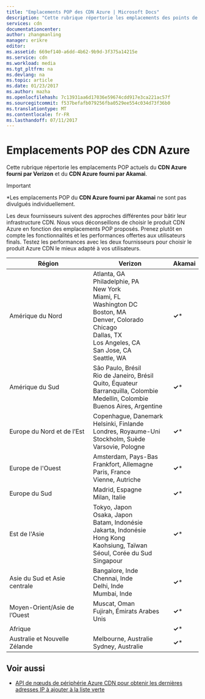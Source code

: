 ```yaml
---
title: "Emplacements POP des CDN Azure | Microsoft Docs"
description: "Cette rubrique répertorie les emplacements des points de présence des CDN Azure."
services: cdn
documentationcenter: 
author: zhangmanling
manager: erikre
editor: 
ms.assetid: 669ef140-a6dd-4b62-9b9d-3f375a14215e
ms.service: cdn
ms.workload: media
ms.tgt_pltfrm: na
ms.devlang: na
ms.topic: article
ms.date: 01/23/2017
ms.author: mazha
ms.openlocfilehash: 7c13931aa6d17036e59674cdd917e3ca221ac57f
ms.sourcegitcommit: f537befafb079256fba0529ee554c034d73f36b0
ms.translationtype: MT
ms.contentlocale: fr-FR
ms.lasthandoff: 07/11/2017
---
```

# <a name="azure-cdn-pop-locations"></a>Emplacements POP des CDN Azure
Cette rubrique répertorie les emplacements POP actuels du **CDN Azure fourni par Verizon** et du **CDN Azure fourni par Akamai**.

> [!IMPORTANT]
> \*Les emplacements POP du **CDN Azure fourni par Akamai** ne sont pas divulgués individuellement.  
> 
> Les deux fournisseurs suivent des approches différentes pour bâtir leur infrastructure CDN.  Nous vous déconseillons de choisir le produit CDN Azure en fonction des emplacements POP proposés. Prenez plutôt en compte les fonctionnalités et les performances offertes aux utilisateurs finals.  Testez les performances avec les deux fournisseurs pour choisir le produit Azure CDN le mieux adapté à vos utilisateurs. 
> 
> 

| Région | Verizon | Akamai |
| --- | --- | --- |
| Amérique du Nord |Atlanta, GA<br />Philadelphie, PA<br />New York<br />Miami, FL<br />Washington DC<br />Boston, MA<br />Denver, Colorado<br />Chicago<br />Dallas, TX<br />Los Angeles, CA<br />San Jose, CA<br />Seattle, WA |**&#x2713;**\* |
| Amérique du Sud |São Paulo, Brésil<br />Rio de Janeiro, Brésil<br />Quito, Équateur<br />Barranquilla, Colombie<br />Medellin, Colombie<br/>Buenos Aires, Argentine |**&#x2713;**\* |
| Europe du Nord et de l’Est |Copenhague, Danemark<br />Helsinki, Finlande<br />Londres, Royaume-Uni<br />Stockholm, Suède<br />Varsovie, Pologne |**&#x2713;**\* |
| Europe de l'Ouest |Amsterdam, Pays-Bas<br />Frankfort, Allemagne<br />Paris, France<br />Vienne, Autriche |**&#x2713;**\* |
| Europe du Sud |Madrid, Espagne<br />Milan, Italie |**&#x2713;**\* |
| Est de l'Asie |Tokyo, Japon<br />Osaka, Japon<br />Batam, Indonésie<br />Jakarta, Indonésie<br />Hong Kong<br />Kaohsiung, Taïwan<br />Séoul, Corée du Sud<br />Singapour |**&#x2713;**\* |
| Asie du Sud et Asie centrale |Bangalore, Inde<br />Chennai, Inde<br />Delhi, Inde<br />Mumbai, Inde |**&#x2713;**\* |
| Moyen-Orient/Asie de l’Ouest |Muscat, Oman <br /> Fujirah, Émirats Arabes Unis |**&#x2713;**\* |
| Afrique | |**&#x2713;**\* |
| Australie et Nouvelle Zélande |Melbourne, Australie<br />Sydney, Australie |**&#x2713;**\* |

## <a name="see-also"></a>Voir aussi
* [API de nœuds de périphérie Azure CDN pour obtenir les dernières adresses IP à ajouter à la liste verte](https://docs.microsoft.com/en-us/rest/api/cdn/edgenodes)

